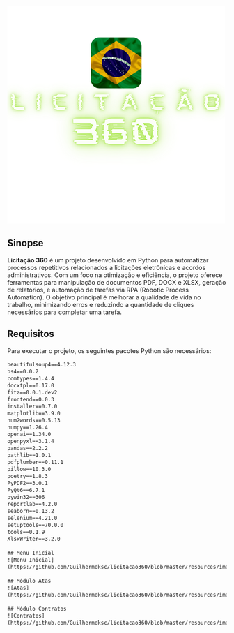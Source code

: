 ![Licitação 360 Brasil](https://github.com/Guilhermeksc/licitacao360/blob/master/resources/image/licitacao360_brasil.png)

## Sinopse
**Licitação 360** é um projeto desenvolvido em Python para automatizar processos repetitivos relacionados a licitações eletrônicas e acordos administrativos. Com um foco na otimização e eficiência, o projeto oferece ferramentas para manipulação de documentos PDF, DOCX e XLSX, geração de relatórios, e automação de tarefas via RPA (Robotic Process Automation). O objetivo principal é melhorar a qualidade de vida no trabalho, minimizando erros e reduzindo a quantidade de cliques necessários para completar uma tarefa.

## Requisitos
Para executar o projeto, os seguintes pacotes Python são necessários:

```plaintext
beautifulsoup4==4.12.3
bs4==0.0.2
comtypes==1.4.4
docxtpl==0.17.0
fitz==0.0.1.dev2
frontend==0.0.3
installer==0.7.0
matplotlib==3.9.0
num2words==0.5.13
numpy==1.26.4
openai==1.34.0
openpyxl==3.1.4
pandas==2.2.2
pathlib==1.0.1
pdfplumber==0.11.1
pillow==10.3.0
poetry==1.8.3
PyPDF2==3.0.1
PyQt6==6.7.1
pywin32==306
reportlab==4.2.0
seaborn==0.13.2
selenium==4.21.0
setuptools==70.0.0
tools==0.1.9
XlsxWriter==3.2.0

## Menu Inicial
![Menu Inicial](https://github.com/Guilhermeksc/licitacao360/blob/master/resources/image/readme1.png)

## Módulo Atas
![Atas](https://github.com/Guilhermeksc/licitacao360/blob/master/resources/image/readme2.png)

## Módulo Contratos
![Contratos](https://github.com/Guilhermeksc/licitacao360/blob/master/resources/image/readme3.png)
